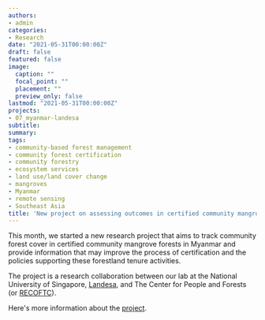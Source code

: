 ```yaml
---
authors:
- admin
categories:
- Research
date: "2021-05-31T00:00:00Z"
draft: false
featured: false
image:
  caption: ""
  focal_point: ""
  placement: ""
  preview_only: false
lastmod: "2021-05-31T00:00:00Z"
projects:
- 07_myanmar-landesa
subtitle:
summary:
tags:
- community-based forest management 
- community forest certification
- community forestry
- ecosystem services
- land use/land cover change
- mangroves
- Myanmar
- remote sensing
- Southeast Asia
title: 'New project on assessing outcomes in certified community mangrove forests.'
---
```

This month, we started a new research project that aims to track community forest cover in certified community mangrove forests in Myanmar and provide information that may improve the process of certification and the policies supporting these forestland tenure activities.

The project is a research collaboration between our lab at the National University of Singapore, [Landesa](https://www.landesa.org), and The Center for People and Forests (or [RECOFTC](https://www.recoftc.org)). 


Here's more information about the [project](https://dondealban.netlify.app/project/07_myanmar-landesa/).



